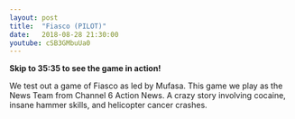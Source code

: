```yaml
---
layout: post
title:  "Fiasco (PILOT)"
date:   2018-08-28 21:30:00
youtube: cSB3GMbuUa0
---
```


**Skip to 35:35 to see the game in action!**

We test out a game of Fiasco as led by Mufasa. This game we play as the News Team from Channel 6 Action News. A crazy story involving cocaine, insane hammer skills, and helicopter cancer crashes.
